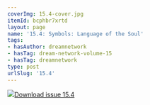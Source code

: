 ```yaml
---
coverImg: 15.4-cover.jpg
itemId: bcphbr7xrtd
layout: page
name: '15.4: Symbols: Language of the Soul'
tags:
- hasAuthor: dreamnetwork
- hasTag: dream-network-volume-15
- hasTag: dreamnetwork
type: post
urlSlug: '15.4'
---
```

<img class="card-img" src="../images/15.4-rect.jpg"/><a href="../files/pdfs/Volume_15/15.4-Dream-Network-Vol-15-No-4.pdf" download="">Download issue 15.4</a>